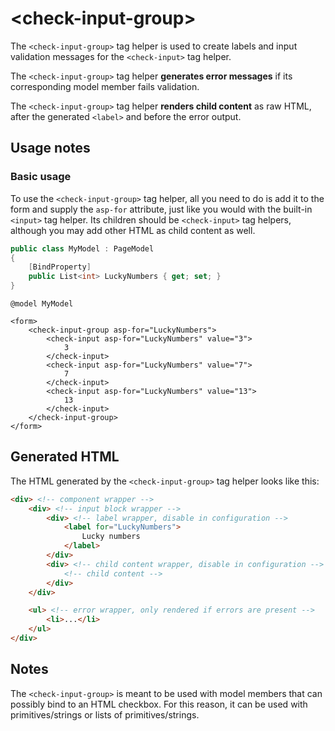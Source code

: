 # \<check-input-group>

The `<check-input-group>` tag helper is used to create labels and input validation messages for the `<check-input>` tag helper.

The `<check-input-group>` tag helper **generates error messages** if its corresponding model member fails validation.

The `<check-input-group>` tag helper **renders child content** as raw HTML, after the generated `<label>` and before the error output.

## Usage notes

### Basic usage

To use the `<check-input-group>` tag helper, all you need to do is add it to the form and supply the `asp-for` attribute, just like you would with the built-in `<input>` tag helper. Its children should be `<check-input>` tag helpers, although you may add other HTML as child content as well.

```csharp
public class MyModel : PageModel
{
    [BindProperty]
    public List<int> LuckyNumbers { get; set; }
}
```

```cshtml
@model MyModel

<form>
    <check-input-group asp-for="LuckyNumbers">
        <check-input asp-for="LuckyNumbers" value="3">
            3
        </check-input>
        <check-input asp-for="LuckyNumbers" value="7">
            7
        </check-input>
        <check-input asp-for="LuckyNumbers" value="13">
            13
        </check-input>
    </check-input-group>
</form>
```

## Generated HTML

The HTML generated by the `<check-input-group>` tag helper looks like this:

```html
<div> <!-- component wrapper -->
    <div> <!-- input block wrapper -->
        <div> <!-- label wrapper, disable in configuration -->
            <label for="LuckyNumbers">
                Lucky numbers
            </label>
        </div>
        <div> <!-- child content wrapper, disable in configuration -->
            <!-- child content -->
        </div>
    </div>

    <ul> <!-- error wrapper, only rendered if errors are present -->
        <li>...</li>
    </ul>
</div>
```

## Notes

The `<check-input-group>` is meant to be used with model members that can possibly bind to an HTML checkbox. For this reason, it can be used with primitives/strings or lists of primitives/strings.